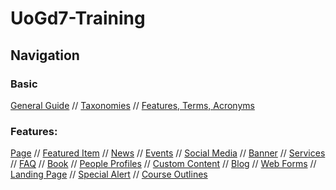 # UoGd7-Training
## Navigation
### Basic
[General Guide](general.md) // [Taxonomies](taxonomies.md) // [Features, Terms, Acronyms](Drupal_Features_Terms_Acroynms.md)
### Features:
[Page](features/howto-page.md) //
[Featured Item](features/howto-featured.md) //
[News](features/howto-news.md) //
[Events](features/howto-events.md) //
[Social Media](features/howto-socialmedia.md) //
[Banner](features/howto-banner.md) //
[Services](features/howto-services.md) //
[FAQ](features/howto-FAQ.md) //
[Book](features/howto-book.md) //
[People Profiles](features/howto-profiles.md) //
[Custom Content](features/howto-customcon.md) //
[Blog](features/howto-blog.md) //
[Web Forms](features/howto-webforms.md) //
[Landing Page](features/howto-landingpag.md) //
[Special Alert](features/howto-specialalert.md) //
[Course Outlines](features/howto-courseoutlines.md)
